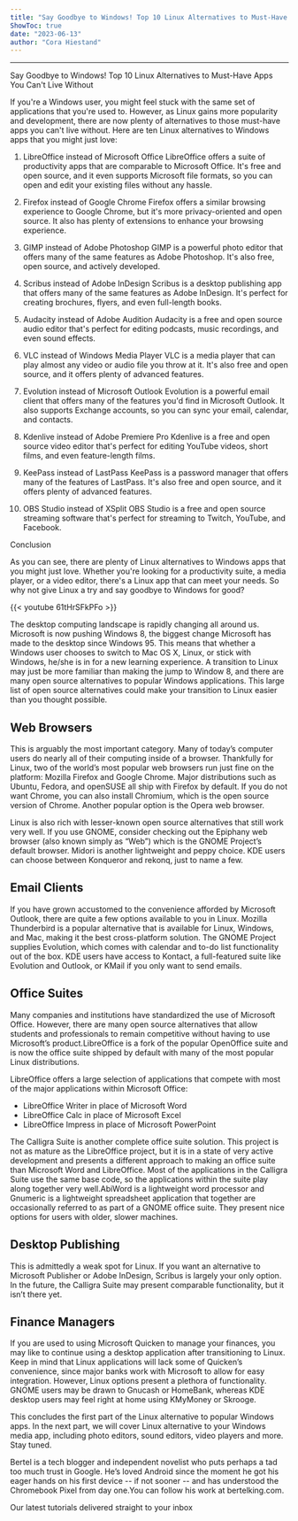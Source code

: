 ```yaml
---
title: "Say Goodbye to Windows! Top 10 Linux Alternatives to Must-Have Apps You Can't Live Without"
ShowToc: true 
date: "2023-06-13"
author: "Cora Hiestand"
---
```

*****
Say Goodbye to Windows! Top 10 Linux Alternatives to Must-Have Apps You Can't Live Without

If you're a Windows user, you might feel stuck with the same set of applications that you're used to. However, as Linux gains more popularity and development, there are now plenty of alternatives to those must-have apps you can't live without. Here are ten Linux alternatives to Windows apps that you might just love:

1. LibreOffice instead of Microsoft Office
LibreOffice offers a suite of productivity apps that are comparable to Microsoft Office. It's free and open source, and it even supports Microsoft file formats, so you can open and edit your existing files without any hassle.

2. Firefox instead of Google Chrome
Firefox offers a similar browsing experience to Google Chrome, but it's more privacy-oriented and open source. It also has plenty of extensions to enhance your browsing experience.

3. GIMP instead of Adobe Photoshop
GIMP is a powerful photo editor that offers many of the same features as Adobe Photoshop. It's also free, open source, and actively developed.

4. Scribus instead of Adobe InDesign
Scribus is a desktop publishing app that offers many of the same features as Adobe InDesign. It's perfect for creating brochures, flyers, and even full-length books.

5. Audacity instead of Adobe Audition
Audacity is a free and open source audio editor that's perfect for editing podcasts, music recordings, and even sound effects.

6. VLC instead of Windows Media Player
VLC is a media player that can play almost any video or audio file you throw at it. It's also free and open source, and it offers plenty of advanced features.

7. Evolution instead of Microsoft Outlook
Evolution is a powerful email client that offers many of the features you'd find in Microsoft Outlook. It also supports Exchange accounts, so you can sync your email, calendar, and contacts.

8. Kdenlive instead of Adobe Premiere Pro
Kdenlive is a free and open source video editor that's perfect for editing YouTube videos, short films, and even feature-length films.

9. KeePass instead of LastPass
KeePass is a password manager that offers many of the features of LastPass. It's also free and open source, and it offers plenty of advanced features.

10. OBS Studio instead of XSplit
OBS Studio is a free and open source streaming software that's perfect for streaming to Twitch, YouTube, and Facebook.

Conclusion

As you can see, there are plenty of Linux alternatives to Windows apps that you might just love. Whether you're looking for a productivity suite, a media player, or a video editor, there's a Linux app that can meet your needs. So why not give Linux a try and say goodbye to Windows for good?

{{< youtube 61tHrSFkPFo >}} 



The desktop computing landscape is rapidly changing all around us. Microsoft is now pushing Windows 8, the biggest change Microsoft has made to the desktop since Windows 95. This means that whether a Windows user chooses to switch to Mac OS X, Linux, or stick with Windows, he/she is in for a new learning experience. A transition to Linux may just be more familiar than making the jump to Window 8, and there are many open source alternatives to popular Windows applications. This large list of open source alternatives could make your transition to Linux easier than you thought possible.

 
## Web Browsers
 
This is arguably the most important category. Many of today’s computer users do nearly all of their computing inside of a browser. Thankfully for Linux, two of the world’s most popular web browsers run just fine on the platform: Mozilla Firefox and Google Chrome. Major distributions such as Ubuntu, Fedora, and openSUSE all ship with Firefox by default. If you do not want Chrome, you can also install Chromium, which is the open source version of Chrome. Another popular option is the Opera web browser. 
 
Linux is also rich with lesser-known open source alternatives that still work very well. If you use GNOME, consider checking out the Epiphany web browser (also known simply as “Web”) which is the GNOME Project’s default browser. Midori is another lightweight and peppy choice. KDE users can choose between Konqueror and rekonq, just to name a few.
 
## Email Clients
 

 
If you have grown accustomed to the convenience afforded by Microsoft Outlook, there are quite a few options available to you in Linux. Mozilla Thunderbird is a popular alternative that is available for Linux, Windows, and Mac, making it the best cross-platform solution. The GNOME Project supplies Evolution, which comes with calendar and to-do list functionality out of the box. KDE users have access to Kontact, a full-featured suite like Evolution and Outlook, or KMail if you only want to send emails.
 
## Office Suites
 
Many companies and institutions have standardized the use of Microsoft Office. However, there are many open source alternatives that allow students and professionals to remain competitive without having to use Microsoft’s product.LibreOffice is a fork of the popular OpenOffice suite and is now the office suite shipped by default with many of the most popular Linux distributions. 
 
LibreOffice offers a large selection of applications that compete with most of the major applications within Microsoft Office:
 
- LibreOffice Writer in place of Microsoft Word
 - LibreOffice Calc in place of Microsoft Excel
 - LibreOffice Impress in place of Microsoft PowerPoint

 
The Calligra Suite is another complete office suite solution. This project is not as mature as the LibreOffice project, but it is in a state of very active development and presents a different approach to making an office suite than Microsoft Word and LibreOffice. Most of the applications in the Calligra Suite use the same base code, so the applications within the suite play along together very well.AbiWord is a lightweight word processor and Gnumeric is a lightweight spreadsheet application that together are occasionally referred to as part of a GNOME office suite. They present nice options for users with older, slower machines.
 
## Desktop Publishing
 
This is admittedly a weak spot for Linux. If you want an alternative to Microsoft Publisher or Adobe InDesign, Scribus is largely your only option. In the future, the Calligra Suite may present comparable functionality, but it isn’t there yet.
 
## Finance Managers
 
If you are used to using Microsoft Quicken to manage your finances, you may like to continue using a desktop application after transitioning to Linux. Keep in mind that Linux applications will lack some of Quicken’s convenience, since major banks work with Microsoft to allow for easy integration. However, Linux options present a plethora of functionality. GNOME users may be drawn to Gnucash or HomeBank, whereas KDE desktop users may feel right at home using KMyMoney or Skrooge.
 
This concludes the first part of the Linux alternative to popular Windows apps. In the next part, we will cover Linux alternative to your Windows media app, including photo editors, sound editors, video players and more. Stay tuned.
 
Bertel is a tech blogger and independent novelist who puts perhaps a tad too much trust in Google. He’s loved Android since the moment he got his eager hands on his first device -- if not sooner -- and has understood the Chromebook Pixel from day one.You can follow his work at bertelking.com.
 
Our latest tutorials delivered straight to your inbox



